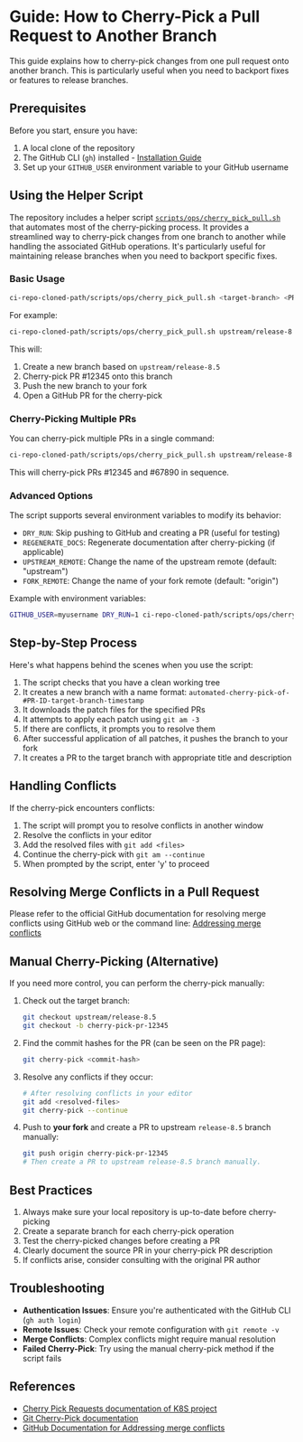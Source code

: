 # Guide: How to Cherry-Pick a Pull Request to Another Branch

This guide explains how to cherry-pick changes from one pull request onto another branch. This is particularly useful when you need to backport fixes or features to release branches.

## Prerequisites

Before you start, ensure you have:

1. A local clone of the repository
2. The GitHub CLI (`gh`) installed - [Installation Guide](https://github.com/cli/cli#installation)
3. Set up your `GITHUB_USER` environment variable to your GitHub username

## Using the Helper Script

The repository includes a helper script [`scripts/ops/cherry_pick_pull.sh`](../../scripts/ops/cherry_pick_pull.sh) that automates most of the cherry-picking process. It provides a streamlined way to cherry-pick changes from one branch to another while handling the associated GitHub operations. It's particularly useful for maintaining release branches when you need to backport specific fixes.

### Basic Usage

```bash
ci-repo-cloned-path/scripts/ops/cherry_pick_pull.sh <target-branch> <PR-number> [<additional-PR-numbers>...]
```

For example:
```bash
ci-repo-cloned-path/scripts/ops/cherry_pick_pull.sh upstream/release-8.5 12345
```

This will:
1. Create a new branch based on `upstream/release-8.5`
2. Cherry-pick PR #12345 onto this branch
3. Push the new branch to your fork
4. Open a GitHub PR for the cherry-pick

### Cherry-Picking Multiple PRs

You can cherry-pick multiple PRs in a single command:

```bash
ci-repo-cloned-path/scripts/ops/cherry_pick_pull.sh upstream/release-8.5 12345 67890
```

This will cherry-pick PRs #12345 and #67890 in sequence.

### Advanced Options

The script supports several environment variables to modify its behavior:

- `DRY_RUN`: Skip pushing to GitHub and creating a PR (useful for testing)
- `REGENERATE_DOCS`: Regenerate documentation after cherry-picking (if applicable)
- `UPSTREAM_REMOTE`: Change the name of the upstream remote (default: "upstream")
- `FORK_REMOTE`: Change the name of your fork remote (default: "origin")

Example with environment variables:
```bash
GITHUB_USER=myusername DRY_RUN=1 ci-repo-cloned-path/scripts/ops/cherry_pick_pull.sh upstream/release-8.5 12345
```

## Step-by-Step Process

Here's what happens behind the scenes when you use the script:

1. The script checks that you have a clean working tree
2. It creates a new branch with a name format: `automated-cherry-pick-of-#PR-ID-target-branch-timestamp`
3. It downloads the patch files for the specified PRs
4. It attempts to apply each patch using `git am -3`
5. If there are conflicts, it prompts you to resolve them
6. After successful application of all patches, it pushes the branch to your fork
7. It creates a PR to the target branch with appropriate title and description

## Handling Conflicts

If the cherry-pick encounters conflicts:

1. The script will prompt you to resolve conflicts in another window
2. Resolve the conflicts in your editor
3. Add the resolved files with `git add <files>`
4. Continue the cherry-pick with `git am --continue`
5. When prompted by the script, enter 'y' to proceed


## Resolving Merge Conflicts in a Pull Request

Please refer to the official GitHub documentation for resolving merge conflicts using GitHub web or the command line:
[Addressing merge conflicts](https://docs.github.com/en/pull-requests/collaborating-with-pull-requests/addressing-merge-conflicts)

## Manual Cherry-Picking (Alternative)

If you need more control, you can perform the cherry-pick manually:

1. Check out the target branch:
   ```bash
   git checkout upstream/release-8.5
   git checkout -b cherry-pick-pr-12345
   ```

2. Find the commit hashes for the PR (can be seen on the PR page):
   ```bash
   git cherry-pick <commit-hash>
   ```

3. Resolve any conflicts if they occur:
   ```bash
   # After resolving conflicts in your editor
   git add <resolved-files>
   git cherry-pick --continue
   ```

4. Push to **your fork** and create a PR to upstream `release-8.5` branch manually:
   ```bash
   git push origin cherry-pick-pr-12345
   # Then create a PR to upstream release-8.5 branch manually.
   ```

## Best Practices

1. Always make sure your local repository is up-to-date before cherry-picking
2. Create a separate branch for each cherry-pick operation
3. Test the cherry-picked changes before creating a PR
4. Clearly document the source PR in your cherry-pick PR description
5. If conflicts arise, consider consulting with the original PR author

## Troubleshooting

- **Authentication Issues**: Ensure you're authenticated with the GitHub CLI (`gh auth login`)
- **Remote Issues**: Check your remote configuration with `git remote -v`
- **Merge Conflicts**: Complex conflicts might require manual resolution
- **Failed Cherry-Pick**: Try using the manual cherry-pick method if the script fails

## References

- [Cherry Pick Requests documentation of K8S project](https://git.k8s.io/community/contributors/devel/sig-release/cherry-picks.md)
- [Git Cherry-Pick documentation](https://git-scm.com/docs/git-cherry-pick)
- [GitHub Documentation for Addressing merge conflicts](https://docs.github.com/en/pull-requests/collaborating-with-pull-requests/addressing-merge-conflicts)
